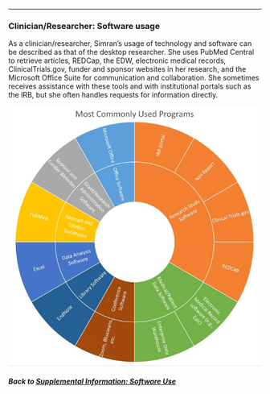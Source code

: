 ---
### Clinician/Researcher: Software usage

As a clinician/researcher, Simran’s usage of technology and software can be described as that of the desktop researcher. She uses PubMed Central to retrieve articles, REDCap, the EDW, electronic medical records, ClinicalTrials.gov, funder and sponsor websites in her research, and the Microsoft Office Suite for communication and collaboration. She sometimes receives assistance with these tools and with institutional portals such as the IRB, but she often handles requests for information directly.

![](../images/ClinicianResearcher_SoftwareChart.jpg)

##### Back to [Supplemental Information: Software Use](https://data2health.github.io/CTS-Personas/pages/software_use.html)
